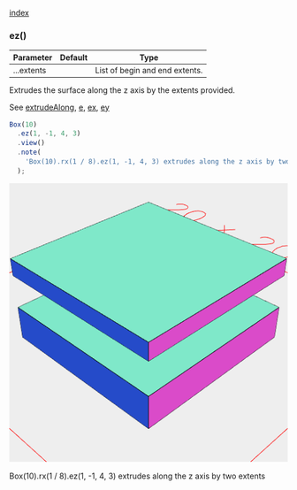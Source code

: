 [index](../../nb/api/index.md)
### ez()
Parameter|Default|Type
---|---|---
|...extents||List of begin and end extents.

Extrudes the surface along the z axis by the extents provided.

See [extrudeAlong](../../nb/api/extrudeAlong.nb), [e](#https://raw.githubusercontent.com/jsxcad/JSxCAD/master/nb/api/e.nb), [ex](#https://raw.githubusercontent.com/jsxcad/JSxCAD/master/nb/api/ex.nb), [ey](#https://raw.githubusercontent.com/jsxcad/JSxCAD/master/nb/api/ey.md)

```JavaScript
Box(10)
  .ez(1, -1, 4, 3)
  .view()
  .note(
    'Box(10).rx(1 / 8).ez(1, -1, 4, 3) extrudes along the z axis by two extents'
  );
```

![Image](ez.md.0.png)

Box(10).rx(1 / 8).ez(1, -1, 4, 3) extrudes along the z axis by two extents
